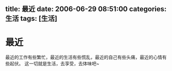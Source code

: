title: 最近
date: 2006-06-29 08:51:00
categories:  生活
tags: [生活]
---

# 最近
最近的工作有些繁忙，最近的生活有些慌乱，最近的自己有些头痛，最近的心情有些起伏。
这一切就是生活，去享受，去体味吧~